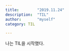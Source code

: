 ```yaml
---
title:        "2019.11.24"
description:  "TIL"
author:       "myself"
category: TIL

---
```


나는 TIL을 시작했다.